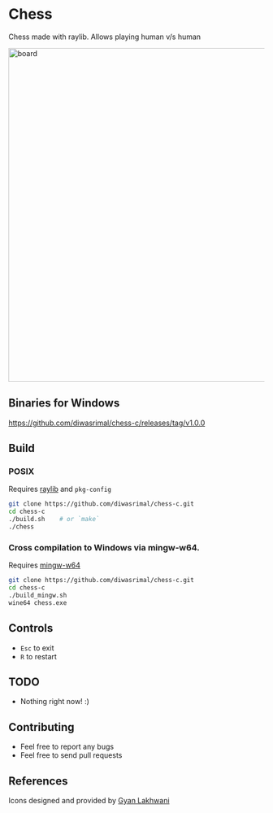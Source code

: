 # Chess

Chess made with raylib. Allows playing human v/s human

<img width="657" alt="board" src="https://github.com/diwasrimal/chess-c/assets/84910758/d8209192-436a-4b09-afc2-d1bc6bb5299b">

## Binaries for Windows
https://github.com/diwasrimal/chess-c/releases/tag/v1.0.0

## Build

### POSIX
Requires [raylib](https://www.raylib.com/) and `pkg-config`

```sh
git clone https://github.com/diwasrimal/chess-c.git
cd chess-c
./build.sh    # or `make`
./chess
```

### Cross compilation to Windows via mingw-w64.
Requires [mingw-w64](https://www.mingw-w64.org/)

```sh
git clone https://github.com/diwasrimal/chess-c.git
cd chess-c
./build_mingw.sh
wine64 chess.exe
```

## Controls
* `Esc` to exit
* `R` to restart

## TODO
- Nothing right now! :)

## Contributing
- Feel free to report any bugs
- Feel free to send pull requests

## References
Icons designed and provided by [Gyan Lakhwani](https://github.com/gyanl)
